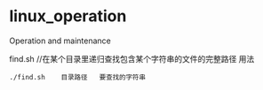 # linux_operation
Operation and maintenance

find.sh     //在某个目录里递归查找包含某个字符串的文件的完整路径
用法
~~~
./find.sh    目录路径   要查找的字符串
~~~
